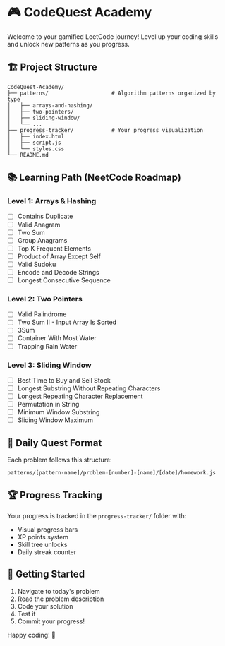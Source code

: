 # 🎮 CodeQuest Academy

Welcome to your gamified LeetCode journey! Level up your coding skills and unlock new patterns as you progress.

## 🏗️ Project Structure

```
CodeQuest-Academy/
├── patterns/                    # Algorithm patterns organized by type
│   ├── arrays-and-hashing/
│   ├── two-pointers/
│   ├── sliding-window/
│   └── ...
├── progress-tracker/            # Your progress visualization
│   ├── index.html
│   ├── script.js
│   └── styles.css
└── README.md
```

## 📚 Learning Path (NeetCode Roadmap)

### Level 1: Arrays & Hashing
- [ ] Contains Duplicate
- [ ] Valid Anagram  
- [ ] Two Sum
- [ ] Group Anagrams
- [ ] Top K Frequent Elements
- [ ] Product of Array Except Self
- [ ] Valid Sudoku
- [ ] Encode and Decode Strings
- [ ] Longest Consecutive Sequence

### Level 2: Two Pointers
- [ ] Valid Palindrome
- [ ] Two Sum II - Input Array Is Sorted
- [ ] 3Sum
- [ ] Container With Most Water
- [ ] Trapping Rain Water

### Level 3: Sliding Window
- [ ] Best Time to Buy and Sell Stock
- [ ] Longest Substring Without Repeating Characters
- [ ] Longest Repeating Character Replacement
- [ ] Permutation in String
- [ ] Minimum Window Substring
- [ ] Sliding Window Maximum

## 🎯 Daily Quest Format

Each problem follows this structure:
```
patterns/[pattern-name]/problem-[number]-[name]/[date]/homework.js
```

## 🏆 Progress Tracking

Your progress is tracked in the `progress-tracker/` folder with:
- Visual progress bars
- XP points system
- Skill tree unlocks
- Daily streak counter

## 🚀 Getting Started

1. Navigate to today's problem
2. Read the problem description
3. Code your solution
4. Test it
5. Commit your progress!

Happy coding! 🎉

